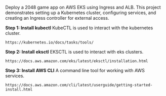 Deploy a 2048 game app on AWS EKS using Ingress and ALB. This project demonstrates setting up a Kubernetes cluster, configuring services, and creating an Ingress controller for external access.

**Step 1: Install kubectl** KubeCTL is used to interact with the kubernetes cluster.
```
https://kubernetes.io/docs/tasks/tools/
```

**Step 2: Install eksctl** EKSCTL is used to interact with eks clusters.
```
https://docs.aws.amazon.com/eks/latest/eksctl/installation.html
```

**Step 3: Install AWS CLI** A command line tool for working with AWS services.
```
https://docs.aws.amazon.com/cli/latest/userguide/getting-started-install.html
```